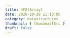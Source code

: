 ```yaml
---
title: 배열(Array)
date: 2020-10-28 21:10:05
category: datastructures
thumbnail: { thumbnailSrc }
draft: false
---
```



